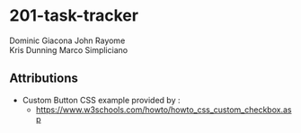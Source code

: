 # 201-task-tracker

Dominic Giacona
John Rayome  
Kris Dunning
Marco Simpliciano  

## Attributions

- Custom Button CSS example provided by :  
  - https://www.w3schools.com/howto/howto_css_custom_checkbox.asp
